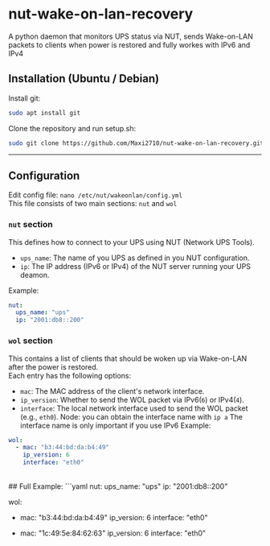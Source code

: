 # nut-wake-on-lan-recovery
A python daemon that monitors UPS status via NUT, sends Wake-on-LAN packets to clients when power is restored and fully workes with IPv6 and IPv4 <br/>


## Installation (Ubuntu / Debian)
Install git:
```bash
sudo apt install git
```
Clone the repository and run setup.sh:
```bash
sudo git clone https://github.com/Maxi2710/nut-wake-on-lan-recovery.git && cd nut-wake-on-lan-recovery && bash setup.sh
```

---

## Configuration
Edit config file: ```nano /etc/nut/wakeonlan/config.yml``` <br/>
This file consists of two main sections: ```nut``` and ```wol``` 
<br/>


### ```nut``` section
This defines how to connect to your UPS using NUT (Network UPS Tools).
<br/>
- ```ups_name```: The name of you UPS as defined in you NUT configuration.
- ```ip```: The IP address (IPv6 or IPv4) of the NUT server running your UPS deamon.

Example:
```yaml
nut:
  ups_name: "ups"
  ip: "2001:db8::200"
```


### ```wol``` section
This contains a list of clients that should be woken up via Wake-on-LAN after the power is restored.
<br/>
Each entry has the following options:
<br/>
- ```mac```: The MAC address of the client's network interface.
- ```ip_version```: Whether to send the WOL packet via IPv6(```6```) or IPv4(```4```).
- ```interface```: The local network interface used to send the WOL packet (e.g., ```eth0```).
  Node: you can obtain the interface name with ```ip a```
        The interface name is only important if you use IPv6
Example:
```yaml
wol:
  - mac: "b3:44:bd:da:b4:49"
    ip_version: 6
    interface: "eth0"
```
<br/>
## Full Example:
```yaml
nut:
  ups_name: "ups"
  ip: "2001:db8::200"


wol:
  - mac: "b3:44:bd:da:b4:49"
    ip_version: 6
    interface: "eth0"

  - mac: "1c:49:5e:84:62:63"
    ip_version: 6
    interface: "eth0"
```
